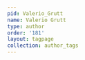 ```yaml
---
pid: Valerio_Grutt
name: Valerio Grutt
type: author
order: '181'
layout: tagpage
collection: author_tags
---
```

